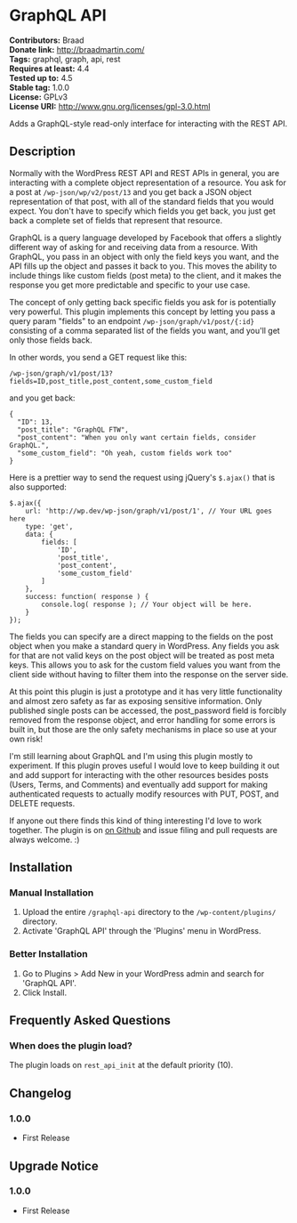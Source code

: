 # GraphQL API #
**Contributors:** Braad  
**Donate link:** http://braadmartin.com/  
**Tags:** graphql, graph, api, rest  
**Requires at least:** 4.4  
**Tested up to:** 4.5  
**Stable tag:** 1.0.0  
**License:** GPLv3  
**License URI:** http://www.gnu.org/licenses/gpl-3.0.html  

Adds a GraphQL-style read-only interface for interacting with the REST API.

## Description ##

Normally with the WordPress REST API and REST APIs in general, you are interacting with a complete object representation of a resource. You ask for a post at `/wp-json/wp/v2/post/13` and you get back a JSON object representation of that post, with all of the standard fields that you would expect. You don't have to specify which fields you get back, you just get back a complete set of fields that represent that resource.

GraphQL is a query language developed by Facebook that offers a slightly different way of asking for and receiving data from a resource. With GraphQL, you pass in an object with only the field keys you want, and the API fills up the object and passes it back to you. This moves the ability to include things like custom fields (post meta) to the client, and it makes the response you get more predictable and specific to your use case.

The concept of only getting back specific fields you ask for is potentially very powerful. This plugin implements this concept by letting you pass a query param "fields" to an endpoint `/wp-json/graph/v1/post/{:id}` consisting of a comma separated list of the fields you want, and you'll get only those fields back.

In other words, you send a GET request like this:


	/wp-json/graph/v1/post/13?fields=ID,post_title,post_content,some_custom_field


and you get back:


	{
	  "ID": 13,
	  "post_title": "GraphQL FTW",
	  "post_content": "When you only want certain fields, consider GraphQL.",
	  "some_custom_field": "Oh yeah, custom fields work too"
	}


Here is a prettier way to send the request using jQuery's `$.ajax()` that is also supported:


	$.ajax({
		url: 'http://wp.dev/wp-json/graph/v1/post/1', // Your URL goes here
		type: 'get',
		data: {
			fields: [
				'ID',
				'post_title',
				'post_content',
				'some_custom_field'
			]
		},
		success: function( response ) {
			console.log( response ); // Your object will be here.
		}
	});


The fields you can specify are a direct mapping to the fields on the post object when you make a standard query in WordPress. Any fields you ask for that are not valid keys on the post object will be treated as post meta keys. This allows you to ask for the custom field values you want from the client side without having to filter them into the response on the server side.

At this point this plugin is just a prototype and it has very little functionality and almost zero safety as far as exposing sensitive information. Only published single posts can be accessed, the post_password field is forcibly removed from the response object, and error handling for some errors is built in, but those are the only safety mechanisms in place so use at your own risk!

I'm still learning about GraphQL and I'm using this plugin mostly to experiment. If this plugin proves useful I would love to keep building it out and add support for interacting with the other resources besides posts (Users, Terms, and Comments) and eventually add support for making authenticated requests to actually modify resources with PUT, POST, and DELETE requests.

If anyone out there finds this kind of thing interesting I'd love to work together. The plugin is on [on Github](https://github.com/BraadMartin/graphql-api "GraphQL API for WordPress") and issue filing and pull requests are always welcome. :)

## Installation ##

### Manual Installation ###

1. Upload the entire `/graphql-api` directory to the `/wp-content/plugins/` directory.
1. Activate 'GraphQL API' through the 'Plugins' menu in WordPress.

### Better Installation ###

1. Go to Plugins > Add New in your WordPress admin and search for 'GraphQL API'.
1. Click Install.

## Frequently Asked Questions ##

### When does the plugin load? ###

The plugin loads on `rest_api_init` at the default priority (10).

## Changelog ##

### 1.0.0 ###
* First Release

## Upgrade Notice ##

### 1.0.0 ###
* First Release